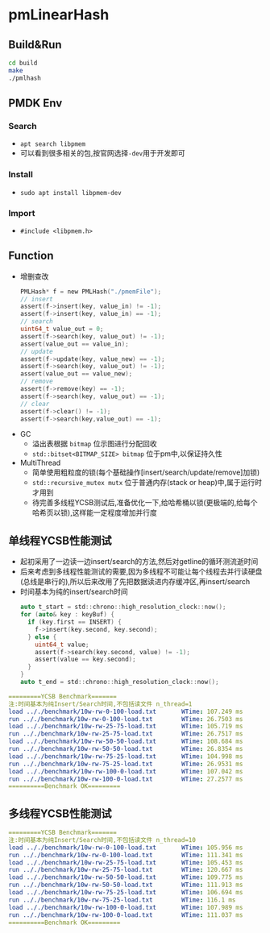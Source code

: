 
# pmLinearHash
## Build&Run
```bash
cd build
make
./pmlhash
```
## PMDK Env
### Search
  - `apt search libpmem`
  - 可以看到很多相关的包,按官网选择`-dev`用于开发即可
### Install
  - `sudo apt install libpmem-dev`
### Import
  - `#include <libpmem.h>`

## Function
- 增删查改
  ```c
  PMLHash* f = new PMLHash("./pmemFile");
  // insert
  assert(f->insert(key, value_in) != -1);
  assert(f->insert(key, value_in) == -1);
  // search
  uint64_t value_out = 0;
  assert(f->search(key, value_out) != -1);
  assert(value_out == value_in);
  // update
  assert(f->update(key, value_new) == -1);
  assert(f->search(key, value_out) != -1);
  assert(value_out == value_new);
  // remove
  assert(f->remove(key) == -1);
  assert(f->search(key, value_out) == -1);
  // clear
  assert(f->clear() != -1);
  assert(f->search(key,value_out) == -1);
  ```
- GC
  - 溢出表根据 `bitmap` 位示图进行分配回收
  - `std::bitset<BITMAP_SIZE> bitmap` 位于pm中,以保证持久性
- MultiThread
  - 简单使用粗粒度的锁(每个基础操作[insert/search/update/remove]加锁)
  - `std::recursive_mutex mutx` 位于普通内存(stack or heap)中,属于运行时才用到
  - 待完善多线程YCSB测试后,准备优化一下,给哈希桶以锁(更极端的,给每个哈希页以锁),这样能一定程度增加并行度

## 单线程YCSB性能测试
- 起初采用了一边读一边insert/search的方法,然后对getline的循环测流逝时间
- 后来考虑到多线程性能测试的需要,因为多线程不可能让每个线程去并行读硬盘(总线是串行的),所以后来改用了先把数据读进内存缓冲区,再insert/search
- 时间基本为纯的insert/search时间
  ```c
  auto t_start = std::chrono::high_resolution_clock::now();
  for (auto& key : keyBuf) {
    if (key.first == INSERT) {
      f->insert(key.second, key.second);
    } else {
      uint64_t value;
      assert(f->search(key.second, value) != -1);
      assert(value == key.second);
    }
  }
  auto t_end = std::chrono::high_resolution_clock::now();
  ```
```yaml
=========YCSB Benchmark=======
注:时间基本为纯Insert/Search时间,不包括读文件 n_thread=1
load .././benchmark/10w-rw-0-100-load.txt       WTime: 107.249 ms       OPS: 0.932422M  Delay: 1.07248 ns
run .././benchmark/10w-rw-0-100-load.txt        WTime: 26.7503 ms       OPS: 3.73831M   Delay: 0.2675 ns
load .././benchmark/10w-rw-25-75-load.txt       WTime: 105.719 ms       OPS: 0.945909M  Delay: 1.05718 ns
run .././benchmark/10w-rw-25-75-load.txt        WTime: 26.7517 ms       OPS: 3.73812M   Delay: 0.267514 ns
load .././benchmark/10w-rw-50-50-load.txt       WTime: 108.684 ms       OPS: 0.92011M   Delay: 1.08683 ns
run .././benchmark/10w-rw-50-50-load.txt        WTime: 26.8354 ms       OPS: 3.72646M   Delay: 0.268351 ns
load .././benchmark/10w-rw-75-25-load.txt       WTime: 104.998 ms       OPS: 0.95241M   Delay: 1.04997 ns
run .././benchmark/10w-rw-75-25-load.txt        WTime: 26.9531 ms       OPS: 3.71019M   Delay: 0.269528 ns
load .././benchmark/10w-rw-100-0-load.txt       WTime: 107.042 ms       OPS: 0.93422M   Delay: 1.07041 ns
run .././benchmark/10w-rw-100-0-load.txt        WTime: 27.2577 ms       OPS: 3.66872M   Delay: 0.272574 ns
==========Benchmark OK=========
```
## 多线程YCSB性能测试
```yaml
=========YCSB Benchmark=======
注:时间基本为纯Insert/Search时间,不包括读文件 n_thread=10
load .././benchmark/10w-rw-0-100-load.txt       WTime: 105.956 ms       OPS: 0.943799M  Delay: 1.05955 ns
run .././benchmark/10w-rw-0-100-load.txt        WTime: 111.341 ms       OPS: 0.898153M  Delay: 1.1134 ns
load .././benchmark/10w-rw-25-75-load.txt       WTime: 105.453 ms       OPS: 0.948298M  Delay: 1.05452 ns
run .././benchmark/10w-rw-25-75-load.txt        WTime: 120.667 ms       OPS: 0.828738M  Delay: 1.20665 ns
load .././benchmark/10w-rw-50-50-load.txt       WTime: 109.775 ms       OPS: 0.910967M  Delay: 1.09773 ns
run .././benchmark/10w-rw-50-50-load.txt        WTime: 111.913 ms       OPS: 0.893561M  Delay: 1.11912 ns
load .././benchmark/10w-rw-75-25-load.txt       WTime: 106.694 ms       OPS: 0.937266M  Delay: 1.06693 ns
run .././benchmark/10w-rw-75-25-load.txt        WTime: 116.1 ms         OPS: 0.861331M  Delay: 1.16099 ns
load .././benchmark/10w-rw-100-0-load.txt       WTime: 107.989 ms       OPS: 0.926033M  Delay: 1.07988 ns
run .././benchmark/10w-rw-100-0-load.txt        WTime: 111.037 ms       OPS: 0.900613M  Delay: 1.11035 ns
==========Benchmark OK=========
```

